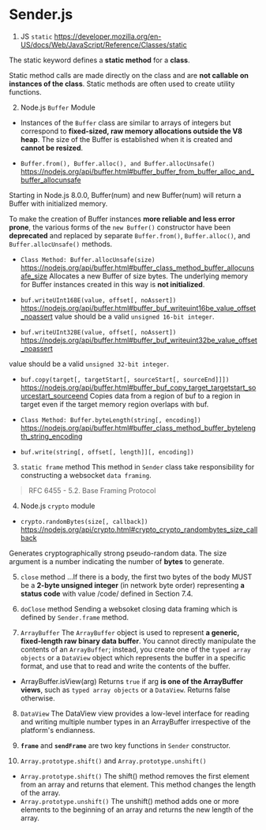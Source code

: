 # Sender.js
1. JS `static`
https://developer.mozilla.org/en-US/docs/Web/JavaScript/Reference/Classes/static

The static keyword defines a **static method** for a **class**.

Static method calls are made directly on the class and are **not callable on instances of the class**. Static methods are often used to create utility functions.

2. Node.js `Buffer` Module
- Instances of the `Buffer` class are similar to arrays of integers but correspond to **fixed-sized, raw memory allocations outside the V8 heap**. The size of the Buffer is established when it is created and **cannot be resized**.

- `Buffer.from(), Buffer.alloc(), and Buffer.allocUnsafe()`
https://nodejs.org/api/buffer.html#buffer_buffer_from_buffer_alloc_and_buffer_allocunsafe

Starting in Node.js 8.0.0, Buffer(num) and new Buffer(num) will return a Buffer with initialized memory.<br/>

To make the creation of Buffer instances **more reliable and less error prone**, the various forms of the `new Buffer()` constructor have been **deprecated** and replaced by separate `Buffer.from()`, `Buffer.alloc()`, and `Buffer.allocUnsafe()` methods.

- `Class Method: Buffer.allocUnsafe(size)`
https://nodejs.org/api/buffer.html#buffer_class_method_buffer_allocunsafe_size
Allocates a new Buffer of size bytes.
The underlying memory for Buffer instances created in this way is **not initialized**.

- `buf.writeUInt16BE(value, offset[, noAssert])`
https://nodejs.org/api/buffer.html#buffer_buf_writeuint16be_value_offset_noassert
value should be a valid `unsigned 16-bit integer`.

- `buf.writeUInt32BE(value, offset[, noAssert])`
https://nodejs.org/api/buffer.html#buffer_buf_writeuint32be_value_offset_noassert

value should be a valid `unsigned 32-bit integer`.

- `buf.copy(target[, targetStart[, sourceStart[, sourceEnd]]])`
https://nodejs.org/api/buffer.html#buffer_buf_copy_target_targetstart_sourcestart_sourceend
Copies data from a region of buf to a region in target even if the target memory region overlaps with buf.

- `Class Method: Buffer.byteLength(string[, encoding])`
https://nodejs.org/api/buffer.html#buffer_class_method_buffer_bytelength_string_encoding

- `buf.write(string[, offset[, length]][, encoding])`


3. `static frame` method
This method in `Sender` class take responsibility for constructing a websocket `data framing`.
> RFC 6455 - 5.2.  Base Framing Protocol

4. Node.js `crypto` module
- `crypto.randomBytes(size[, callback])`
https://nodejs.org/api/crypto.html#crypto_crypto_randombytes_size_callback

Generates cryptographically strong pseudo-random data. The size argument is a number indicating the number of **bytes** to generate.

5. `close` method
...If there is a body, the first two bytes of the body MUST be a **2-byte unsigned integer** (in network byte order) representing **a status code** with value /code/ defined in Section 7.4.

6. `doClose` method
Sending a websoket closing data framing which is defined by `Sender.frame` method.

7. `ArrayBuffer`
The `ArrayBuffer` object is used to represent **a generic, fixed-length raw binary data buffer**. You cannot directly manipulate the contents of an `ArrayBuffer`; instead, you create one of the `typed array objects` or a `DataView` object which represents the buffer in a specific format, and use that to read and write the contents of the buffer.

- ArrayBuffer.isView(arg)
Returns `true` if arg **is one of the ArrayBuffer views**, such as `typed array objects` or a `DataView`. Returns false otherwise.


8. `DataView`
The DataView view provides a low-level interface for reading and writing multiple number types in an ArrayBuffer irrespective of the platform's endianness.


9. **`frame`** and **`sendFrame`** are two key functions in `Sender` constructor.

10. `Array.prototype.shift()` and `Array.prototype.unshift()`
- `Array.prototype.shift()` The shift() method removes the first element from an array and returns that element. This method changes the length of the array.
- `Array.prototype.unshift()` The unshift() method adds one or more elements to the beginning of an array and returns the new length of the array.


